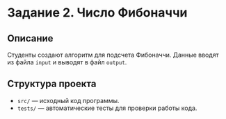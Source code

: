 # Задание 2. Число Фибоначчи
## Описание
Студенты создают алгоритм для подсчета Фибоначчи. Данные вводят из файла `input` и выводят в файл `output`.
## Структура проекта
- `src/` — исходный код программы.
- `tests/` — автоматические тесты для проверки работы кода.
